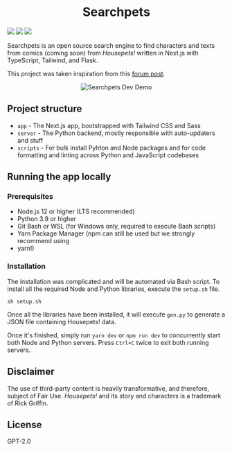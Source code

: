 <h1 align="center">Searchpets</h1>

![](https://img.shields.io/github/license/OpenFurs/searchpets?style=flat)
![](https://img.shields.io/github/issues/OpenFurs/searchpets?style=flat)
![](https://img.shields.io/github/commit-activity/w/OpenFurs/searchpets?style=flat)

Searchpets is an open source search engine to find characters and texts from comics (coming soon) from _Housepets!_ written in Next.js with TypeScript, Tailwind, and Flask.

This project was taken inspiration from this [forum post](https://www.housepetscomic.com/forums/viewtopic.php?f=13&t=5434&p=938783&hilit=search+engine#p938783).

<p align="center">
  <img src="https://user-images.githubusercontent.com/94678583/163629497-9f5c4921-5a39-4dfe-8729-e56705efb2f7.gif" alt="Searchpets Dev Demo">
</p>

## Project structure

- `app` - The Next.js app, bootstrapped with Tailwind CSS and Sass
- `server` - The Python backend, mostly responsible with auto-updaters and stuff
- `scripts` - For bulk install Pyhton and Node packages and for code formatting
and linting across Python and JavaScript codebases

## Running the app locally

### Prerequisites

- Node.js 12 or higher (LTS recommended)
- Python 3.9 or higher
- Git Bash or WSL (for Windows only, required to execute Bash scripts)
- Yarn Package Manager (npm can still be used but we strongly recommend using
- yarn!)

### Installation

The installation was complicated and will be automated via Bash script.
To install all the required Node and Python libraries, execute the `setup.sh`
file.

```console
sh setup.sh
```

Once all the libraries have been installed, it will execute `gen.py` to
generate a JSON file containing Housepets! data.

Once it's finished, simply run `yarn dev` or `npm run dev` to
concurrently start both Node and Python servers. Press `Ctrl+C` twice
to exit both running servers.

## Disclaimer

The use of third-party content is heavily transformative, and therefore, subject
of Fair Use. _Housepets!_ and its story and characters is a trademark of Rick Griffin.

## License

GPT-2.0
